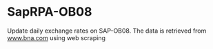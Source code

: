 # SapRPA-OB08
Update daily exchange rates on SAP-OB08.  The data is retrieved from www.bna.com using web scraping
